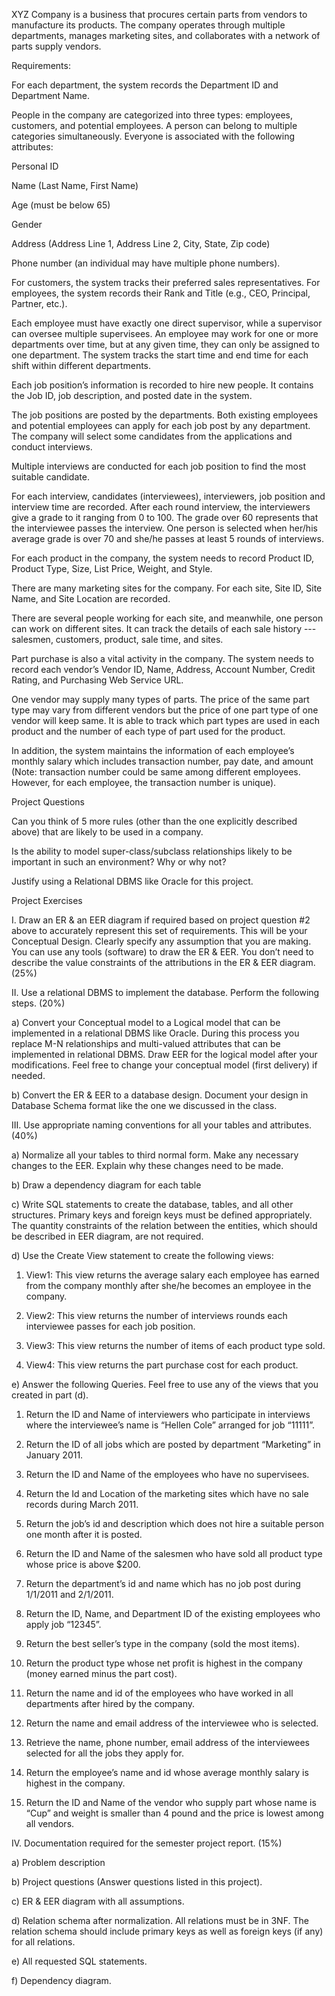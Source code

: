 XYZ Company is a business that procures certain parts from vendors to manufacture its products. The company operates through multiple departments, manages marketing sites, and collaborates with a network of parts supply vendors. 

 

Requirements: 

For each department, the system records the Department ID and Department Name. 

People in the company are categorized into three types: employees, customers, and potential employees. A person can belong to multiple categories simultaneously. Everyone is associated with the following attributes: 

Personal ID 

Name (Last Name, First Name) 

Age (must be below 65) 

Gender 

Address (Address Line 1, Address Line 2, City, State, Zip code) 

Phone number (an individual may have multiple phone numbers). 

For customers, the system tracks their preferred sales representatives. For employees, the system records their Rank and Title (e.g., CEO, Principal, Partner, etc.). 

Each employee must have exactly one direct supervisor, while a supervisor can oversee multiple supervisees. An employee may work for one or more departments over time, but at any given time, they can only be assigned to one department. The system tracks the start time and end time for each shift within different departments. 

 

Each job position’s information is recorded to hire new people. It contains the Job ID, job description, and posted date in the system. 

 

The job positions are posted by the departments. Both existing employees and potential employees can apply for each job post by any department. The company will select some candidates from the applications and conduct interviews. 

Multiple interviews are conducted for each job position to find the most suitable candidate. 

 

For each interview, candidates (interviewees), interviewers, job position and interview time are recorded. After each round interview, the interviewers give a grade to it ranging from 0 to 100. The grade over 60 represents that the interviewee passes the interview. One person is selected when her/his average grade is over 70 and she/he passes at least 5 rounds of interviews. 

 

For each product in the company, the system needs to record Product ID, Product Type, Size, List Price, Weight, and Style. 

 

There are many marketing sites for the company. For each site, Site ID, Site Name, and Site Location are recorded. 

 

There are several people working for each site, and meanwhile, one person can work on different sites. It can track the details of each sale history --- salesmen, customers, product, sale time, and sites. 

 

Part purchase is also a vital activity in the company. The system needs to record each vendor’s Vendor ID, Name, Address, Account Number, Credit Rating, and Purchasing Web Service URL. 

 

One vendor may supply many types of parts. The price of the same part type may vary from different vendors but the price of one part type of one vendor will keep same. It is able to track which part types are used in each product and the number of each type of part used for the product. 

 

In addition, the system maintains the information of each employee’s monthly salary which includes transaction number, pay date, and amount (Note: transaction number could be same among different employees. However, for each employee, the transaction number is unique). 

 

  

 

 

 

 

Project Questions 

Can you think of 5 more rules (other than the one explicitly described above) that are likely to be used in a company. 

 

Is the ability to model super-class/subclass relationships likely to be important in such an environment? Why or why not? 

 

Justify using a Relational DBMS like Oracle for this project. 

 

Project Exercises 

I. Draw an ER & an EER diagram if required based on project question #2 above to accurately represent this set of requirements. This will be your Conceptual Design. Clearly specify any assumption that you are making. You can use any tools (software) to draw the ER & EER. You don’t need to describe the value constraints of the attributions in the ER & EER diagram. (25%)  

 

II. Use a relational DBMS to implement the database. Perform the following steps. (20%)  

a) Convert your Conceptual model to a Logical model that can be implemented in a relational DBMS like Oracle. During this process you replace M-N relationships and multi-valued attributes that can be implemented in relational DBMS. Draw EER for the logical model after your modifications. Feel free to change your conceptual model (first delivery) if needed. 

 

b) Convert the ER & EER to a database design. Document your design in Database Schema format like the one we discussed in the class. 

 

III. Use appropriate naming conventions for all your tables and attributes. (40%) 

a) Normalize all your tables to third normal form. Make any necessary changes to the EER. Explain why these changes need to be made. 

b) Draw a dependency diagram for each table 

c) Write SQL statements to create the database, tables, and all other structures. Primary keys and foreign keys must be defined appropriately. The quantity constraints of the relation between the entities, which should be described in EER diagram, are not required. 

 

d) Use the Create View statement to create the following views: 

1) View1: This view returns the average salary each employee has earned from the company monthly after she/he becomes an employee in the company. 

2) View2: This view returns the number of interviews rounds each interviewee passes for each job position. 

3) View3: This view returns the number of items of each product type sold. 

4) View4: This view returns the part purchase cost for each product. 

 

e) Answer the following Queries. Feel free to use any of the views that you created in part (d). 

1) Return the ID and Name of interviewers who participate in interviews where the interviewee’s name is “Hellen Cole” arranged for job “11111”. 

2) Return the ID of all jobs which are posted by department “Marketing” in January 2011. 

3) Return the ID and Name of the employees who have no supervisees. 

4) Return the Id and Location of the marketing sites which have no sale records during March 2011. 

5) Return the job’s id and description which does not hire a suitable person one month after it is posted. 

6) Return the ID and Name of the salesmen who have sold all product type whose price is above $200. 

7) Return the department’s id and name which has no job post during 1/1/2011 and 2/1/2011. 

8) Return the ID, Name, and Department ID of the existing employees who apply job “12345”. 

9) Return the best seller’s type in the company (sold the most items). 

10) Return the product type whose net profit is highest in the company (money earned minus the part cost). 

11) Return the name and id of the employees who have worked in all departments after hired by the company. 

12) Return the name and email address of the interviewee who is selected. 

13) Retrieve the name, phone number, email address of the interviewees selected for all the jobs they apply for. 

14) Return the employee’s name and id whose average monthly salary is highest in the company. 

15) Return the ID and Name of the vendor who supply part whose name is “Cup” and weight is smaller than 4 pound and the price is lowest among all vendors. 

 

IV. Documentation required for the semester project report. (15%)  

a) Problem description  

b) Project questions (Answer questions listed in this project). 

c) ER & EER diagram with all assumptions. 

d) Relation schema after normalization. All relations must be in 3NF. The relation schema should include primary keys as well as foreign keys (if any) for all relations. 

e) All requested SQL statements. 

f) Dependency diagram. 